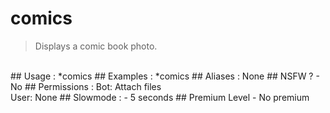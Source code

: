 # comics

> Displays a comic book photo.

<br>
## Usage :
*comics
## Examples :
*comics
## Aliases :
None
## NSFW ?
- No
## Permissions :
Bot: Attach files
<br>
User: None
## Slowmode :
- 5 seconds
## Premium Level
- No premium